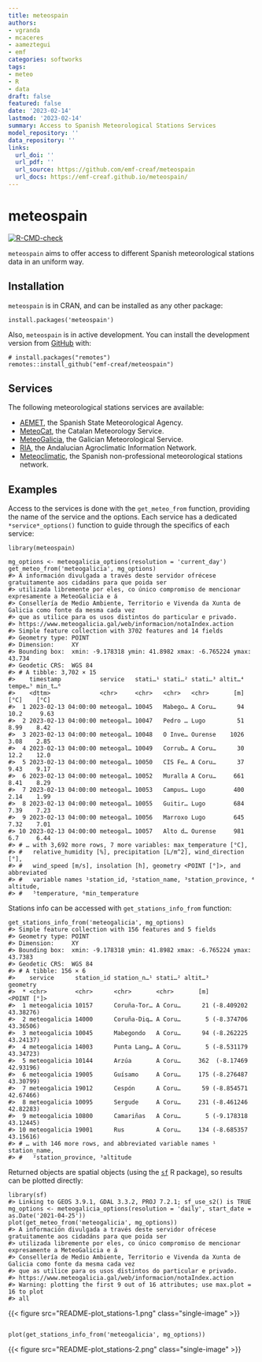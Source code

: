 ```yaml
---
title: meteospain
authors:
- vgranda
- mcaceres
- aameztegui
- emf
categories: softworks
tags:
- meteo
- R
- data
draft: false
featured: false
date: '2023-02-14'
lastmod: '2023-02-14'
summary: Access to Spanish Meteorological Stations Services
model_repository: ''
data_repository: ''
links:
  url_doi: ''
  url_pdf: ''
  url_source: https://github.com/emf-creaf/meteospain
  url_docs: https://emf-creaf.github.io/meteospain/
---
```

meteospain
==========

[![R-CMD-check](https://github.com/emf-creaf/meteospain/workflows/R-CMD-check/badge.svg)](https://github.com/emf-creaf/meteospain/actions)

`meteospain` aims to offer access to different Spanish meteorological
stations data in an uniform way.

Installation
------------

`meteospain` is in CRAN, and can be installed as any other package:

``` {.r}
install.packages('meteospain')
```

Also, `meteospain` is in active development. You can install the
development version from [GitHub](https://github.com/) with:

``` {.r}
# install.packages("remotes")
remotes::install_github("emf-creaf/meteospain")
```

Services
--------

The following meteorological stations services are available:

-   [AEMET](https://www.aemet.es/en/portada), the Spanish State
    Meteorological Agency.
-   [MeteoCat](https://meteo.cat), the Catalan Meteorology Service.
-   [MeteoGalicia](https://www.meteogalicia.gal/web/inicio.action), the
    Galician Meteorological Service.
-   [RIA](https://www.juntadeandalucia.es/agriculturaypesca/ifapa/riaweb/web/),
    the Andalucian Agroclimatic Information Network.
-   [Meteoclimatic](https://www.meteoclimatic.net/), the Spanish
    non-professional meteorological stations network.

Examples
--------

Access to the services is done with the `get_meteo_from` function,
providing the name of the service and the options. Each service has a
dedicated `*service*_options()` function to guide through the specifics
of each service:

``` {.r}
library(meteospain)

mg_options <- meteogalicia_options(resolution = 'current_day')
get_meteo_from('meteogalicia', mg_options)
#> A información divulgada a través deste servidor ofrécese gratuitamente aos cidadáns para que poida ser 
#> utilizada libremente por eles, co único compromiso de mencionar expresamente a MeteoGalicia e á 
#> Consellería de Medio Ambiente, Territorio e Vivenda da Xunta de Galicia como fonte da mesma cada vez 
#> que as utilice para os usos distintos do particular e privado.
#> https://www.meteogalicia.gal/web/informacion/notaIndex.action
#> Simple feature collection with 3702 features and 14 fields
#> Geometry type: POINT
#> Dimension:     XY
#> Bounding box:  xmin: -9.178318 ymin: 41.8982 xmax: -6.765224 ymax: 43.734
#> Geodetic CRS:  WGS 84
#> # A tibble: 3,702 × 15
#>    timestamp           service   stati…¹ stati…² stati…³ altit…⁴ tempe…⁵ min_t…⁶
#>    <dttm>              <chr>     <chr>   <chr>   <chr>       [m]    [°C]    [°C]
#>  1 2023-02-13 04:00:00 meteogal… 10045   Mabego… A Coru…      94   10.2     9.63
#>  2 2023-02-13 04:00:00 meteogal… 10047   Pedro … Lugo         51    8.99    8.42
#>  3 2023-02-13 04:00:00 meteogal… 10048   O Inve… Ourense    1026    3.08    2.85
#>  4 2023-02-13 04:00:00 meteogal… 10049   Corrub… A Coru…      30   12.2    12.0 
#>  5 2023-02-13 04:00:00 meteogal… 10050   CIS Fe… A Coru…      37    9.43    9.17
#>  6 2023-02-13 04:00:00 meteogal… 10052   Muralla A Coru…     661    8.41    8.29
#>  7 2023-02-13 04:00:00 meteogal… 10053   Campus… Lugo        400    2.14    1.99
#>  8 2023-02-13 04:00:00 meteogal… 10055   Guitir… Lugo        684    7.39    7.23
#>  9 2023-02-13 04:00:00 meteogal… 10056   Marroxo Lugo        645    7.32    7.01
#> 10 2023-02-13 04:00:00 meteogal… 10057   Alto d… Ourense     981    6.7     6.44
#> # … with 3,692 more rows, 7 more variables: max_temperature [°C],
#> #   relative_humidity [%], precipitation [L/m^2], wind_direction [°],
#> #   wind_speed [m/s], insolation [h], geometry <POINT [°]>, and abbreviated
#> #   variable names ¹​station_id, ²​station_name, ³​station_province, ⁴​altitude,
#> #   ⁵​temperature, ⁶​min_temperature
```

Stations info can be accessed with `get_stations_info_from` function:

``` {.r}
get_stations_info_from('meteogalicia', mg_options)
#> Simple feature collection with 156 features and 5 fields
#> Geometry type: POINT
#> Dimension:     XY
#> Bounding box:  xmin: -9.178318 ymin: 41.8982 xmax: -6.765224 ymax: 43.7383
#> Geodetic CRS:  WGS 84
#> # A tibble: 156 × 6
#>    service      station_id station_n…¹ stati…² altit…³             geometry
#>  * <chr>        <chr>      <chr>       <chr>       [m]          <POINT [°]>
#>  1 meteogalicia 10157      Coruña-Tor… A Coru…      21 (-8.409202 43.38276)
#>  2 meteogalicia 14000      Coruña-Diq… A Coru…       5 (-8.374706 43.36506)
#>  3 meteogalicia 10045      Mabegondo   A Coru…      94 (-8.262225 43.24137)
#>  4 meteogalicia 14003      Punta Lang… A Coru…       5 (-8.531179 43.34723)
#>  5 meteogalicia 10144      Arzúa       A Coru…     362  (-8.17469 42.93196)
#>  6 meteogalicia 19005      Guísamo     A Coru…     175 (-8.276487 43.30799)
#>  7 meteogalicia 19012      Cespón      A Coru…      59 (-8.854571 42.67466)
#>  8 meteogalicia 10095      Sergude     A Coru…     231 (-8.461246 42.82283)
#>  9 meteogalicia 10800      Camariñas   A Coru…       5 (-9.178318 43.12445)
#> 10 meteogalicia 19001      Rus         A Coru…     134 (-8.685357 43.15616)
#> # … with 146 more rows, and abbreviated variable names ¹​station_name,
#> #   ²​station_province, ³​altitude
```

Returned objects are spatial objects (using the
[`sf`](https://r-spatial.github.io/sf/) R package), so results can be
plotted directly:

``` {.r}
library(sf)
#> Linking to GEOS 3.9.1, GDAL 3.3.2, PROJ 7.2.1; sf_use_s2() is TRUE
mg_options <- meteogalicia_options(resolution = 'daily', start_date = as.Date('2021-04-25'))
plot(get_meteo_from('meteogalicia', mg_options))
#> A información divulgada a través deste servidor ofrécese gratuitamente aos cidadáns para que poida ser 
#> utilizada libremente por eles, co único compromiso de mencionar expresamente a MeteoGalicia e á 
#> Consellería de Medio Ambiente, Territorio e Vivenda da Xunta de Galicia como fonte da mesma cada vez 
#> que as utilice para os usos distintos do particular e privado.
#> https://www.meteogalicia.gal/web/informacion/notaIndex.action
#> Warning: plotting the first 9 out of 16 attributes; use max.plot = 16 to plot
#> all
```

{{< figure src="README-plot_stations-1.png" class="single-image" >}}

``` {.r}

plot(get_stations_info_from('meteogalicia', mg_options))
```

{{< figure src="README-plot_stations-2.png" class="single-image" >}}
